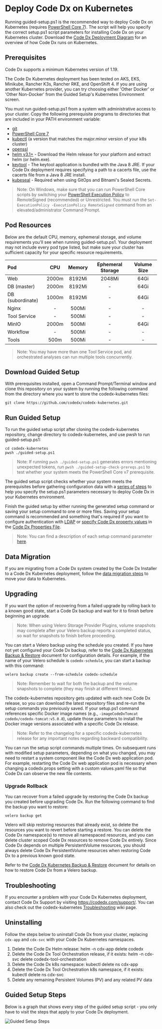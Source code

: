 
# Deploy Code Dx on Kubernetes

Running guided-setup.ps1 is the recommended way to deploy Code Dx on Kubernetes (requires [PowerShell Core 7](https://docs.microsoft.com/en-us/powershell/scripting/install/installing-powershell?view=powershell-7)). The script will help you specify the correct setup.ps1 script parameters for installing Code Dx on your Kubernetes cluster.
Download the [Code Dx Deployment Diagram](https://github.com/codedx/codedx-kubernetes/raw/5680337846c38f9a9683d4c05d60564241186f7a/setup/core/docs/deployment-overview.pdf) for an overview of how Code Dx runs on Kubernetes.

## Prerequisites

Code Dx supports a minimum Kubernetes version of 1.19.

The Code Dx Kubernetes deployment has been tested on AKS, EKS, Minikube, Rancher K3s, Rancher RKE, and OpenShift 4. If you are using another Kubernetes provider, you can try choosing either 'Other Docker' or 'Other Non-Docker' from the Guided Setup's Kubernetes Environment screen.

You must run guided-setup.ps1 from a system with administrative access to your cluster. Copy the following prerequisite programs to directories that are included in your PATH environment variable:

- [git](https://git-scm.com/book/en/v2/Getting-Started-Installing-Git)
- [PowerShell Core 7](https://docs.microsoft.com/en-us/powershell/scripting/install/installing-powershell?view=powershell-7)
- [kubectl](https://kubernetes.io/docs/tasks/tools/install-kubectl/) (a version that matches the major.minor version of your k8s cluster)
- [openssl](https://www.openssl.org/)
- [helm v3.1+](https://github.com/helm/helm/releases/tag/v3.2.4) - Download the Helm release for your platform and extract helm (or helm.exe).
- [keytool](https://adoptopenjdk.net/) - The keytool application is bundled with the Java 8 JRE.
  If your Code Dx deployment requires specifying a path to a cacerts file, use the cacerts file from a Java 8 JRE install.
- [kubeseal](https://github.com/bitnami-labs/sealed-secrets/releases) - Required when using GitOps and Bitnami's Sealed Secrets.
>Note: On Windows, make sure that you can run PowerShell Core scripts by switching your [PowerShell Execution Policy](https://docs.microsoft.com/en-us/powershell/module/microsoft.powershell.core/about/about_execution_policies) to RemoteSigned (recommended) or Unrestricted. You must run the `Set-ExecutionPolicy -ExecutionPolicy RemoteSigned` command from an elevated/administrator Command Prompt.

## Pod Resources

Below are the default CPU, memory, ephemeral storage, and volume requirements you'll see when running guided-setup.ps1. Your deployment may not include every pod type listed, but make sure your cluster has sufficient capacity for your specific resource requirements.

| Pod              | CPU   | Memory | Ephemeral Storage | Volume Size |
| :---             | :---: | :---:  | :---:             | :---:       |
| Web              | 2000m | 8192Mi | 2048Mi            | 64Gi        |
| DB (master)      | 2000m | 8192Mi | -                 | 64Gi        |
| DB (subordinate) | 1000m | 8192Mi | -                 | 64Gi        |
| Nginx            | -     | 500Mi  | -                 | -           |
| Tool Service     | -     | 500Mi  | -                 | -           |
| MinIO            | 2000m | 500Mi  | -                 | 64Gi        |
| Workflow         | -     | 500Mi  | -                 | -           |
| Tools            | 500m  | 500Mi  | -                 | -           |

>Note: You may have more than one Tool Service pod, and orchestrated analyses can run multiple tools concurrently.

## Download Guided Setup

With prerequisites installed, open a Command Prompt/Terminal window and clone this repository on your system by running the following command from the directory where you want to store the codedx-kubernetes files:

```
git clone https://github.com/codedx/codedx-kubernetes.git
```

## Run Guided Setup

To run the guided setup script after cloning the codedx-kubernetes repository, change directory to codedx-kubernetes, and use pwsh to run guided-setup.ps1:

```
cd codedx-kubernetes
pwsh ./guided-setup.ps1
```

>Note: If running `pwsh ./guided-setup.ps1` generates errors mentioning unexpected tokens, run `pwsh ./guided-setup-check-prereqs.ps1` to test whether your system meets the PowerShell Core v7 prerequisite.

The guided setup script checks whether your system meets the prerequisites before gathering configuration data with a [series of steps](#guided-setup-steps) to help you specify the setup.ps1 parameters necessary to deploy Code Dx in your Kubernetes environment.

Finish the guided setup by either running the generated setup command or saving your setup command to one or more files. Saving your setup command is recommended and something that's required if you want to configure authentication with [LDAP](./setup/core/docs/auth/use-ldap.md) or [specify Code Dx property values](./setup/core/docs/config/codedx-props.md) in the [Code Dx Properties File](https://community.synopsys.com/s/document-item?bundleId=codedx&topicId=install_guide%2FCodeDxConfiguration%2Fconfig-files.html&_LANG=enus).

>Note: You can find a description of each setup command parameter [here](./setup/core#setup-script).

## Data Migration

If you are migrating from a Code Dx system created by the Code Dx Installer to a Code Dx Kubernetes deployment, follow the [data migration steps](./setup/core/docs/config/migrate-data.md) to move your data to Kubernetes.

## Upgrading

If you want the option of recovering from a failed upgrade by rolling back to a known good state, start a Code Dx backup and wait for it to finish before beginning an upgrade.

>Note: When using Velero Storage Provider Plugins, volume snapshots may complete after your Velero backup reports a completed status, so wait for snapshots to finish before proceeding.

You can start a Velero backup using the schedule you created. If you have not yet configured your Code Dx backup, refer to the [Code Dx Kubernetes Backup & Restore](./setup/core/docs/config/backup-restore.md) document for configuration details. For example, if the name of your Velero schedule is `codedx-schedule`, you can start a backup with this command:

```
velero backup create --from-schedule codedx-schedule
```

>Note: Remember to wait for both the backup and the volume snapshots to complete (they may finish at different times).

The codedx-kubernetes repository gets updated with each new Code Dx release, so you can download the latest repository files and re-run the setup commands you previously saved. If your setup.ps1 command references specific Docker image names (e.g., `-imageCodeDxTomcat codedx/codedx-tomcat:v5.0.8`), update those parameters to install the Docker image versions associated with a specific Code Dx release.

>Note: Refer to the changelog for a specific codedx-kubernetes release for any important notes regarding backward compatibility.

You can run the setup script commands multiple times. On subsequent runs with modified setup parameters, depending on what you changed, you may need to restart a system component like the Code Dx web application pod. For example, restarting the Code Dx web application pod is necessary when changing a codedx.props setting with a custom values.yaml file so that Code Dx can observe the new file contents.

### Upgrade Rollback

You can recover from a failed upgrade by restoring the Code Dx backup you created before upgrading Code Dx. Run the following command to find the backup you want to restore:

```
velero backup get
```

Velero will skip restoring resources that already exist, so delete the resources you want to revert before starting a restore. You can delete the Code Dx namespace(s) to remove all namespaced resources, and you can delete cluster scoped Code Dx resources to remove Code Dx entirely. Since Code Dx depends on multiple PersistentVolume resources, you should always delete Code Dx PersistentVolume resources when restoring Code Dx to a previous known good state.

Refer to the [Code Dx Kubernetes Backup & Restore](./setup/core/docs/config/backup-restore.md#restoring-code-dx) document for details on how to restore Code Dx from a Velero backup.

## Troubleshooting

If you encounter a problem with your Code Dx Kubernetes deployment, contact Code Dx Support by visiting https://codedx.com/support/. You can also check out the codedx-kubernetes [Troubleshooting](https://github.com/codedx/codedx-kubernetes/wiki/Troubleshooting) wiki page.

## Uninstalling

Follow the steps below to uninstall Code Dx from your cluster, replacing `cdx-app` and `cdx-svc` with your Code Dx Kubernetes namespaces.

1. Delete the Code Dx Helm release: helm -n cdx-app delete codedx
2. Delete the Code Dx Tool Orchestration release, if it exists: helm -n cdx-svc delete codedx-tool-orchestration
3. Delete the Code Dx k8s namespace: kubectl delete ns cdx-app
4. Delete the Code Dx Tool Orchestration k8s namespace, if it exists: kubectl delete ns cdx-svc
5. Delete any remaining Persistent Volumes (PV) and any related PV data

## Guided Setup Steps

Below is a graph that shows every step of the guided setup script - you only have to visit the steps that apply to your Code Dx deployment.

![Guided Setup Steps](./images/guided-setup.svg)
